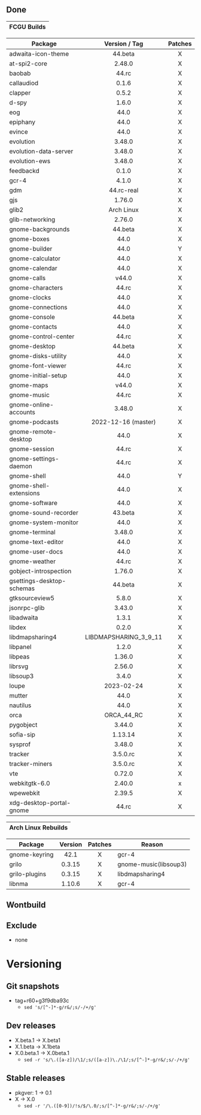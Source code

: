 ## Done
|  FCGU Builds  |
|:-------------:|

| Package                   |  Version / Tag  | Patches |
|---------------------------|:---------------:|:-------:|
| adwaita-icon-theme        | 44.beta         |    X    |
| at-spi2-core              | 2.48.0          |    X    |
| baobab                    | 44.rc           |    X    |
| callaudiod                | 0.1.6           |    X    |
| clapper                   | 0.5.2           |    X    |
| d-spy                     | 1.6.0           |    X    |
| eog                       | 44.0            |    X    |
| epiphany                  | 44.0            |    X    |
| evince                    | 44.0            |    X    |
| evolution                 | 3.48.0          |    X    |
| evolution-data-server     | 3.48.0          |    X    |
| evolution-ews             | 3.48.0          |    X    |
| feedbackd                 | 0.1.0           |    X    |
| gcr-4                     | 4.1.0           |    X    |
| gdm                       | 44.rc-real      |    X    |
| gjs                       | 1.76.0          |    X    |
| glib2                     | Arch Linux      |    X    |
| glib-networking           | 2.76.0          |    X    |
| gnome-backgrounds         | 44.beta         |    X    |
| gnome-boxes               | 44.0            |    X    |
| gnome-builder             | 44.0            |    Y    |
| gnome-calculator          | 44.0            |    X    |
| gnome-calendar            | 44.0            |    X    |
| gnome-calls               | v44.0           |    X    |
| gnome-characters          | 44.rc           |    X    |
| gnome-clocks              | 44.0            |    X    |
| gnome-connections         | 44.0            |    X    |
| gnome-console             | 44.beta         |    X    |
| gnome-contacts            | 44.0            |    X    |
| gnome-control-center      | 44.rc           |    X    |
| gnome-desktop             | 44.beta         |    X    |
| gnome-disks-utility       | 44.0            |    X    |
| gnome-font-viewer         | 44.rc           |    X    |
| gnome-initial-setup       | 44.0            |    X    |
| gnome-maps                | v44.0           |    X    |
| gnome-music               | 44.rc           |    X    |
| gnome-online-accounts     | 3.48.0          |    X    |
| gnome-podcasts            | 2022-12-16 (master)|    X    |
| gnome-remote-desktop      | 44.0            |    X    |
| gnome-session             | 44.rc           |    X    |
| gnome-settings-daemon     | 44.rc           |    X    |
| gnome-shell               | 44.0            |    Y    |
| gnome-shell-extensions    | 44.0            |    X    |
| gnome-software            | 44.0            |    X    |
| gnome-sound-recorder      | 43.beta         |    X    |
| gnome-system-monitor      | 44.0            |    X    |
| gnome-terminal            | 3.48.0          |    X    |
| gnome-text-editor         | 44.0            |    X    |
| gnome-user-docs           | 44.0            |    X    |
| gnome-weather             | 44.rc           |    X    |
| gobject-introspection     | 1.76.0          |    X    |
| gsettings-desktop-schemas | 44.beta         |    X    |
| gtksourceview5            | 5.8.0           |    X    |
| jsonrpc-glib              | 3.43.0          |    X    |
| libadwaita                | 1.3.1           |    X    |
| libdex                    | 0.2.0           |    X    |
| libdmapsharing4           | LIBDMAPSHARING_3_9_11|    X    |
| libpanel                  | 1.2.0           |    X    |
| libpeas                   | 1.36.0          |    X    |
| librsvg                   | 2.56.0          |    X    |
| libsoup3                  | 3.4.0           |    X    |
| loupe                     | 2023-02-24      |    X    |
| mutter                    | 44.0            |    X    |
| nautilus                  | 44.0            |    X    |
| orca                      | ORCA_44_RC      |    X    |
| pygobject                 | 3.44.0          |    X    |
| sofia-sip                 | 1.13.14         |    X    |
| sysprof                   | 3.48.0          |    X    |
| tracker                   | 3.5.0.rc        |    X    |
| tracker-miners            | 3.5.0.rc        |    X    |
| vte                       | 0.72.0          |    X    |
| webkitgtk-6.0             | 2.40.0          |    x    |
| wpewebkit                 | 2.39.5          |    X    |
| xdg-desktop-portal-gnome  | 44.rc           |    X    |


|  Arch Linux Rebuilds  |
|:---------------------:|

| Package       |  Version  | Patches | Reason |
|---------------|:---------:|:-------:|--------|
| gnome-keyring | 42.1      |    X    | gcr-4  |
| grilo         | 0.3.15    |    X    | gnome-music(libsoup3) |
| grilo-plugins | 0.3.15    |    X    | libdmapsharing4 |
| libnma        | 1.10.6    |    X    | gcr-4  |



## Wontbuild

## Exclude
- none

# Versioning
## Git snapshots
* tag+r60+g3f9dba93c
  * `sed 's/[^-]*-g/r&/;s/-/+/g'`

## Dev releases
* X.beta.1 -> X.beta1
* X.1.beta -> X.1beta
* X.0.beta.1 -> X.0beta.1
  * `sed -r 's/\.([a-z])/\1/;s/([a-z])\./\1/;s/[^-]*-g/r&/;s/-/+/g'`

## Stable releases
* pkgver: 1 -> 0.1
* X -> X.0
  * `sed -r '/\.([0-9])/!s/$/\.0/;s/[^-]*-g/r&/;s/-/+/g'`
